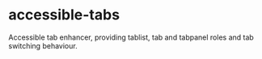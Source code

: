 # accessible-tabs
Accessible tab enhancer, providing tablist, tab and tabpanel roles and tab switching behaviour.
